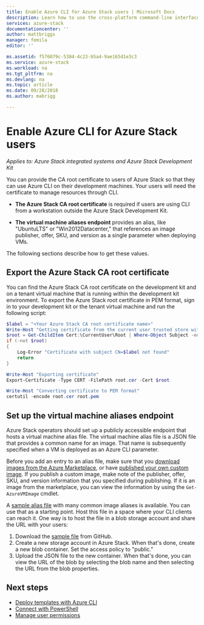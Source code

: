 ```yaml
---
title: Enable Azure CLI for Azure Stack users | Microsoft Docs
description: Learn how to use the cross-platform command-line interface (CLI) to manage and deploy resources on Azure Stack
services: azure-stack
documentationcenter: ''
author: mattbriggs
manager: femila
editor: ''

ms.assetid: f576079c-5384-4c23-b5a4-9ae165d1e3c3
ms.service: azure-stack
ms.workload: na
ms.tgt_pltfrm: na
ms.devlang: na
ms.topic: article
ms.date: 09/28/2018
ms.author: mabrigg

---
```

# Enable Azure CLI for Azure Stack users

*Applies to: Azure Stack integrated systems and Azure Stack Development Kit*

You can provide the CA root certificate to users of Azure Stack so that they can use Azure CLI on their development machines. Your users will need the certificate to manage resources through CLI.

* **The Azure Stack CA root certificate** is required if users are using CLI from a workstation outside the Azure Stack Development Kit.  

* **The virtual machine aliases endpoint** provides an alias, like "UbuntuLTS" or "Win2012Datacenter," that references an image publisher, offer, SKU, and version as a single parameter when deploying VMs.  

The following sections describe how to get these values.

## Export the Azure Stack CA root certificate

You can find the Azure Stack CA root certificate on the development kit and on a tenant virtual machine that is running within the development kit environment. To export the Azure Stack root certificate in PEM format, sign in to your development kit or the tenant virtual machine and run the following script:

```powershell
$label = "<Your Azure Stack CA root certificate name>"
Write-Host "Getting certificate from the current user trusted store with subject CN=$label"
$root = Get-ChildItem Cert:\CurrentUser\Root | Where-Object Subject -eq "CN=$label" | select -First 1
if (-not $root)
{
    Log-Error "Certificate with subject CN=$label not found"
    return
}

Write-Host "Exporting certificate"
Export-Certificate -Type CERT -FilePath root.cer -Cert $root

Write-Host "Converting certificate to PEM format"
certutil -encode root.cer root.pem
```

## Set up the virtual machine aliases endpoint

Azure Stack operators should set up a publicly accessible endpoint that hosts a virtual machine alias file. The virtual machine alias file is a JSON file that provides a common name for an image. That name is subsequently specified when a VM is deployed as an Azure CLI parameter.  

Before you add an entry to an alias file, make sure that you [download images from the Azure Marketplace](azure-stack-download-azure-marketplace-item.md), or have [published your own custom image](azure-stack-add-vm-image.md). If you publish a custom image, make note of the publisher, offer, SKU, and version information that you specified during publishing. If it is an image from the marketplace, you can view the information by using the ```Get-AzureVMImage``` cmdlet.  

A [sample alias file](https://raw.githubusercontent.com/Azure/azure-rest-api-specs/master/arm-compute/quickstart-templates/aliases.json) with many common image aliases is available. You can use that as a starting point. Host this file in a space where your CLI clients can reach it. One way is to host the file in a blob storage account and share the URL with your users:

1. Download the [sample file](https://raw.githubusercontent.com/Azure/azure-rest-api-specs/master/arm-compute/quickstart-templates/aliases.json) from GitHub.
2. Create a new storage account in Azure Stack. When that's done, create a new blob container. Set the access policy to "public."  
3. Upload the JSON file to the new container. When that's done, you can view the URL of the blob by selecting the blob name and then selecting the URL from the blob properties.

## Next steps

- [Deploy templates with Azure CLI](azure-stack-deploy-template-command-line.md)
- [Connect with PowerShell](azure-stack-connect-powershell.md)
- [Manage user permissions](azure-stack-manage-permissions.md)
